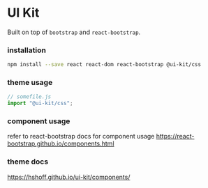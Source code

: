 # UI Kit

Built on top of `bootstrap` and `react-bootstrap`.

### installation
```bash
npm install --save react react-dom react-bootstrap @ui-kit/css
```

### theme usage
```js
// somefile.js
import "@ui-kit/css";
```

### component usage
refer to react-bootstrap docs for component usage https://react-bootstrap.github.io/components.html

### theme docs
https://hshoff.github.io/ui-kit/components/
